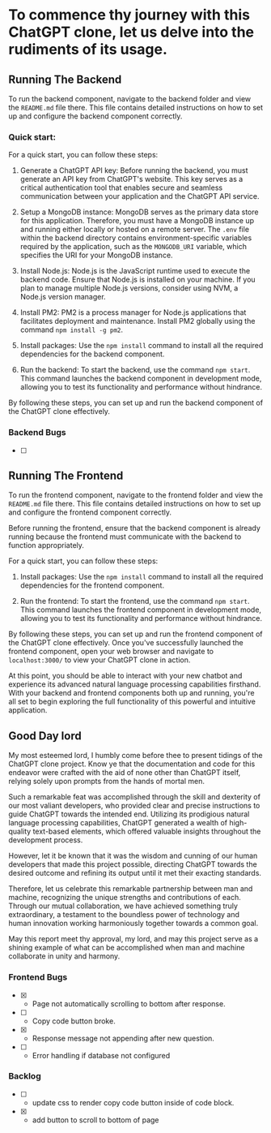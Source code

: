 # To commence thy journey with this ChatGPT clone, let us delve into the rudiments of its usage.


## Running The Backend
To run the backend component, navigate to the backend folder and view the `README.md` file there. This file contains detailed instructions on how to set up and configure the backend component correctly.



### Quick start:

For a quick start, you can follow these steps:

1. Generate a ChatGPT API key: Before running the backend, you must generate an API key from ChatGPT's website. This key serves as a critical authentication tool that enables secure and seamless communication between your application and the ChatGPT API service.

2. Setup a MongoDB instance: MongoDB serves as the primary data store for this application. Therefore, you must have a MongoDB instance up and running either locally or hosted on a remote server. The `.env` file within the backend directory contains environment-specific variables required by the application, such as the `MONGODB_URI` variable, which specifies the URI for your MongoDB instance.

3. Install Node.js: Node.js is the JavaScript runtime used to execute the backend code. Ensure that Node.js is installed on your machine. If you plan to manage multiple Node.js versions, consider using NVM, a Node.js version manager.

4. Install PM2: PM2 is a process manager for Node.js applications that facilitates deployment and maintenance. Install PM2 globally using the command `npm install -g pm2`.

5. Install packages: Use the `npm install` command to install all the required dependencies for the backend component. 

6. Run the backend: To start the backend, use the command `npm start`. This command launches the backend component in development mode, allowing you to test its functionality and performance without hindrance.


By following these steps, you can set up and run the backend component of the ChatGPT clone effectively.

### Backend Bugs

- [ ] 


## Running The Frontend

To run the frontend component, navigate to the frontend folder and view the `README.md` file there. This file contains detailed instructions on how to set up and configure the frontend component correctly.

Before running the frontend, ensure that the backend component is already running because the frontend must communicate with the backend to function appropriately.

For a quick start, you can follow these steps:

1. Install packages: Use the `npm install` command to install all the required dependencies for the frontend component.

2. Run the frontend: To start the frontend, use the command `npm start`. This command launches the frontend component in development mode, allowing you to test its functionality and performance without hindrance.

By following these steps, you can set up and run the frontend component of the ChatGPT clone effectively. Once you've successfully launched the frontend component, open your web browser and navigate to
`localhost:3000/` to view your ChatGPT clone in action.

At this point, you should be able to interact with your new chatbot and experience its advanced natural language processing capabilities firsthand. With your backend and frontend components both up and running, you're all set to begin exploring the full functionality of this powerful and intuitive application.


## Good Day lord

My most esteemed lord, I humbly come before thee to present tidings of the ChatGPT clone project. Know ye that the documentation and code for this endeavor were crafted with the aid of none other than ChatGPT itself, relying solely upon prompts from the hands of mortal men.

Such a remarkable feat was accomplished through the skill and dexterity of our most valiant developers, who provided clear and precise instructions to guide ChatGPT towards the intended end. Utilizing its prodigious natural language processing capabilities, ChatGPT generated a wealth of high-quality text-based elements, which offered valuable insights throughout the development process.

However, let it be known that it was the wisdom and cunning of our human developers that made this project possible, directing ChatGPT towards the desired outcome and refining its output until it met their exacting standards.
 
Therefore, let us celebrate this remarkable partnership between man and machine, recognizing the unique strengths and contributions of each. Through our mutual collaboration, we have achieved something truly extraordinary, a testament to the boundless power of technology and human innovation working harmoniously together towards a common goal.

May this report meet thy approval, my lord, and may this project serve as a shining example of what can be accomplished when man and machine collaborate in unity and harmony.

### Frontend Bugs

- [x] - Page not automatically scrolling to bottom after response.
- [ ] - Copy code button broke.
- [x] - Response message not appending after new question.
- [ ] - Error handling if database not configured

### Backlog
- [ ] - update css to render copy code button inside of code block.
- [x] - add button to scroll to bottom of page